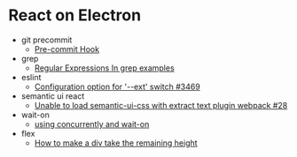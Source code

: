 # React on Electron


- git precommit
  - [Pre-commit Hook](https://prettier.io/docs/en/precommit.html)
- grep
  - [Regular Expressions In grep examples](https://www.cyberciti.biz/faq/grep-regular-expressions/)
- eslint
  - [Configuration option for '--ext' switch #3469](https://github.com/eslint/eslint/issues/3469#issuecomment-133152223)
- semantic ui react
  - [Unable to load semantic-ui-css with extract text plugin webpack #28](https://github.com/Semantic-Org/Semantic-UI-CSS/issues/28#issuecomment-412865797)
- wait-on
  - [using concurrently and wait-on](https://medium.com/@poksme/you-can-simplify-this-process-by-using-concurrently-and-wait-on-command-line-tools-502a7d3b3419)
- flex
  - [How to make a div take the remaining height](https://www.whitebyte.info/programming/css/how-to-make-a-div-take-the-remaining-height)